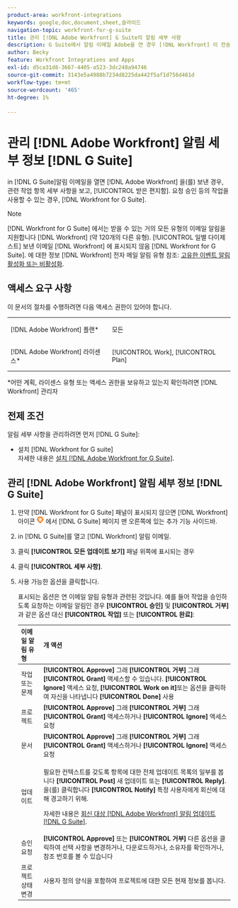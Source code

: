 ```yaml
---
product-area: workfront-integrations
keywords: google,doc,document,sheet,슬라이드
navigation-topic: workfront-for-g-suite
title: 관리 [!DNL Adobe Workfront] G Suite의 알림 세부 사항
description: G Suite에서 알림 이메일 Adobe을 연 경우 [!DNL Workfront] 이 전송되면 받은 편지함을 종료하지 않고 관련 작업 항목 세부 사항을 보고 응답할 수 있습니다. 요청 승인 등의 작업을 사용할 수 있는 경우 G Suite용 Workfront에서 직접 이러한 작업을 수행할 수 있습니다.
author: Becky
feature: Workfront Integrations and Apps
exl-id: d5ca31d8-3667-4405-a523-3dc248a94746
source-git-commit: 3143e5a4988b7234d8225da442f5af1d756d461d
workflow-type: tm+mt
source-wordcount: '465'
ht-degree: 1%

---
```


# 관리 [!DNL Adobe Workfront] 알림 세부 정보 [!DNL G Suite]

in [!DNL G Suite]알림 이메일을 열면 [!DNL Adobe Workfront] 을(를) 보낸 경우, 관련 작업 항목 세부 사항을 보고, [!UICONTROL 받은 편지함]. 요청 승인 등의 작업을 사용할 수 있는 경우, [!DNL Workfront for G Suite].

>[!NOTE]
>
> [!DNL Workfront for G Suite] 에서는 받을 수 있는 거의 모든 유형의 이메일 알림을 지원합니다 [!DNL Workfront] (약 120개의 다른 유형). [!UICONTROL 일별 다이제스트] 보낸 이메일 [!DNL Workfront] 에 표시되지 않음 [!DNL Workfront for G Suite]. 에 대한 정보 [!DNL Workfront] 전자 메일 알림 유형 참조: [고유한 이벤트 알림 활성화 또는 비활성화](../../workfront-basics/using-notifications/activate-or-deactivate-your-own-event-notifications.md).

## 액세스 요구 사항

이 문서의 절차를 수행하려면 다음 액세스 권한이 있어야 합니다.

<table style="table-layout:auto"> 
 <col> 
 <col> 
 <tbody> 
  <tr> 
   <td role="rowheader">[!DNL Adobe Workfront] 플랜*</td> 
   <td> <p>모든</p> </td> 
  </tr> 
  <tr> 
   <td role="rowheader">[!DNL Adobe Workfront] 라이센스*</td> 
   <td> <p>[!UICONTROL Work], [!UICONTROL Plan]</p> </td> 
  </tr> 
  </tbody> 
</table>

&#42;어떤 계획, 라이센스 유형 또는 액세스 권한을 보유하고 있는지 확인하려면 [!DNL Workfront] 관리자

## 전제 조건

알림 세부 사항을 관리하려면 먼저 [!DNL G Suite]:

* 설치 [!DNL Workfront for G suite]\
   자세한 내용은 [설치 [!DNL Adobe Workfront for G Suite]](../../workfront-integrations-and-apps/workfront-for-g-suite/install-workfront-for-gsuite.md).

## 관리 [!DNL Adobe Workfront] 알림 세부 정보 [!DNL G Suite]

1. 만약 [!DNL Workfront for G Suite] 패널이 표시되지 않으면 [!DNL Workfront] 아이콘 ![](assets/wf-lion-icon.png) 에서 [!DNL G Suite] 페이지 맨 오른쪽에 있는 추가 기능 사이드바.
1. in [!DNL G Suite]를 열고 [!DNL Workfront] 알림 이메일.
1. 클릭 **[!UICONTROL 모든 업데이트 보기]** 패널 위쪽에 표시되는 경우
1. 클릭 **[!UICONTROL 세부 사항]**.
1. 사용 가능한 옵션을 클릭합니다.

   표시되는 옵션은 연 이메일 알림 유형과 관련된 것입니다. 예를 들어 작업을 승인하도록 요청하는 이메일 알림인 경우 **[!UICONTROL 승인]** 및 **[!UICONTROL 거부]** 과 같은 옵션 대신 **[!UICONTROL 작업]** 또는 **[!UICONTROL 완료]**:

   <table style="table-layout:auto"> 
    <col> 
    <col> 
    <thead> 
     <tr> 
      <th>이메일 알림 유형</th> 
      <th>개 액션</th> 
     </tr> 
    </thead> 
    <tbody> 
     <tr> 
      <td>작업 또는 문제</td> 
      <td><strong>[!UICONTROL Approve]</strong> 그래 <strong>[!UICONTROL 거부]</strong> 그래 <strong>[!UICONTROL Grant]</strong> 액세스할 수 있습니다. <strong>[!UICONTROL Ignore]</strong> 액세스 요청, <strong>[!UICONTROL Work on it]</strong>또는 옵션을 클릭하여 자신을 나타냅니다 <strong>[!UICONTROL Done]</strong> 사용</td> 
     </tr> 
     <tr> 
      <td>프로젝트</td> 
      <td><strong>[!UICONTROL Approve]</strong> 그래 <strong>[!UICONTROL 거부]</strong> 그래 <strong>[!UICONTROL Grant]</strong> 액세스하거나 <strong>[!UICONTROL Ignore]</strong> 액세스 요청</td> 
     </tr> 
     <tr> 
      <td>문서</td> 
      <td><strong>[!UICONTROL Approve]</strong> 그래 <strong>[!UICONTROL 거부]</strong> 그래 <strong>[!UICONTROL Grant]</strong> 액세스하거나 <strong>[!UICONTROL Ignore]</strong> 액세스 요청</td> 
     </tr> 
     <tr> 
      <td>업데이트 </td> 
      <td> <p>필요한 컨텍스트를 갖도록 항목에 대한 전체 업데이트 목록의 일부를 봅니다 <strong>[!UICONTROL Post]</strong> 새 업데이트 또는 <strong>[!UICONTROL Reply]</strong>. 을(를) 클릭합니다 <strong>[!UICONTROL Notify]</strong> 특정 사용자에게 회신에 대해 경고하기 위해. </p> <p>자세한 내용은 <a href="../../workfront-integrations-and-apps/workfront-for-g-suite/reply-to-wf-update-notification-from-gsuite.md" class="MCXref xref">회신 대상 [!DNL Adobe Workfront] 알림 업데이트 [!DNL G Suite]</a>.</p> </td> 
     </tr> 
     <tr> 
      <td>승인 요청</td> 
      <td><strong>[!UICONTROL Approve]</strong> 또는 <strong>[!UICONTROL 거부]</strong> 다른 옵션을 클릭하여 선택 사항을 변경하거나, 다운로드하거나, 소유자를 확인하거나, 참조 번호를 볼 수 있습니다</td> 
     </tr> 
     <tr> 
      <td>프로젝트 상태 변경</td> 
      <td> 사용자 정의 양식을 포함하여 프로젝트에 대한 모든 현재 정보를 봅니다. </td> 
     </tr> 
    </tbody> 
   </table>
